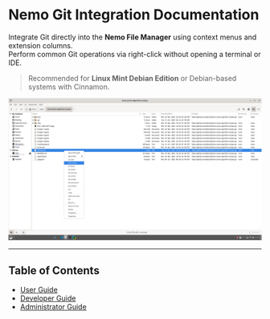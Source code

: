 # Nemo Git Integration Documentation

Integrate Git directly into the **Nemo File Manager** using context menus and extension columns.  
Perform common Git operations via right-click without opening a terminal or IDE.  

> Recommended for **Linux Mint Debian Edition** or Debian-based systems with Cinnamon.

![Nemo Git Integration Screenshot](./Screenshot%20from%202025-10-14%2015-15-14.png)

---

## Table of Contents

- [User Guide](01user.md)
- [Developer Guide](02developer.md)
- [Administrator Guide](03admin.md)
